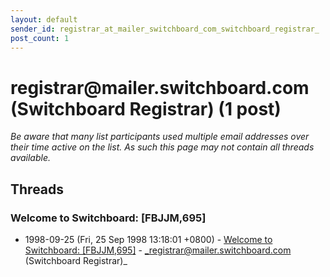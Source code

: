 ```yaml
---
layout: default
sender_id: registrar_at_mailer_switchboard_com_switchboard_registrar_
post_count: 1
---
```


# registrar<span>@</span>mailer.switchboard.com (Switchboard Registrar) (1 post)

_Be aware that many list participants used multiple email addresses over their time active on the list. As such this page may not contain all threads available._

## Threads

### Welcome to Switchboard: [FBJJM,695]
+ 1998-09-25 (Fri, 25 Sep 1998 13:18:01 +0800) - [Welcome to Switchboard: [FBJJM,695]](/archive/1998/09/514c1b8fa090d96ed048e130451c8993c9ac1f4ff3fc4c01f0471b0641f7d08f) - _registrar@mailer.switchboard.com (Switchboard Registrar)_

